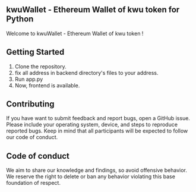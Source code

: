 ## kwuWallet - Ethereum Wallet of kwu token for Python

Welcome to kwuWallet - Ethereum Wallet of kwu token !

## Getting Started

1. Clone the repository.
1. fix all address in backend directory's files to your address.
1. Run app.py
1. Now, frontend is available.


## Contributing

If you have want to submit feedback and report bugs, open a GitHub issue.
Please include your operating system, device, and steps to reproduce
reported bugs.
Keep in mind that all participants will be expected to follow our
code of conduct.

## Code of conduct

We aim to share our knowledge and findings, so avoid offensive behavior.
We reserve the right to delete or ban any behavior violating this base
foundation of respect.
